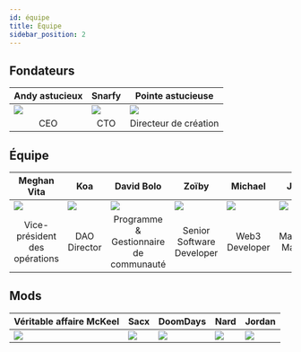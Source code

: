 ```yaml
---
id: équipe
title: Équipe
sidebar_position: 2
---
```


## Fondateurs

| Andy astucieux               | Snarfy                       | Pointe astucieuse                              |
| ---------------------------- | ---------------------------- | ---------------------------------------------- |
| ![](/img/NiftyAndy.png)      | ![](/img/snarfy.png)         | ![](/img/NiftySpike.png)                       |
| <div align="center">CEO | <div align="center">CTO | <div align="center">Directeur de création |

## Équipe

| Meghan Vita                                            | Koa                                   | David Bolo                                                      | Zoïby                                              | Michael                                 | Jeppe                                      |
| ------------------------------------------------------ | ------------------------------------- | --------------------------------------------------------------- | -------------------------------------------------- | --------------------------------------- | ------------------------------------------ |
| ![](/img/NiftyMorgan.png)                              | ![](/img/koa.png)                     | ![](/img/bolo.png)                                              | ![](/img/zoiby.png)                                | ![](/img/NiftyMichael.png)              | ![](/img/jeppe.png)                        |
| <div align="center">Vice-président des opérations | <div align="center">DAO Director | <div align="center">Programme & Gestionnaire de communauté | <div align="center">Senior Software Developer | <div align="center">Web3 Developer | <div align="center">Marketing Manager |

## Mods

| Véritable affaire McKeel | Sacx               | DoomDays            | Nard               | Jordan               |
| ------------------------ | ------------------ | ------------------- | ------------------ | -------------------- |
| ![](/img/realdeal.png)   | ![](/img/sacx.png) | ![](/img/doomy.png) | ![](/img/nard.png) | ![](/img/jordan.png) |
